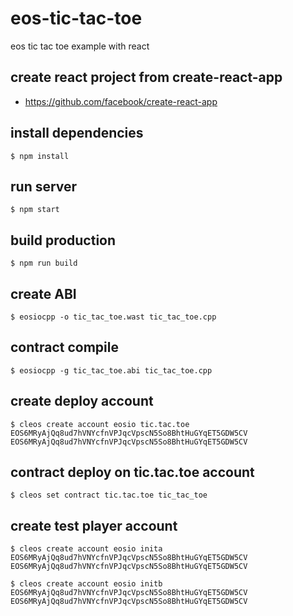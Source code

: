 # eos-tic-tac-toe
eos tic tac toe example with react


## create react project from create-react-app
- https://github.com/facebook/create-react-app

## install dependencies
```
$ npm install
```

## run server
```
$ npm start
```

## build production
```
$ npm run build
```

## create ABI
```
$ eosiocpp -o tic_tac_toe.wast tic_tac_toe.cpp
```

## contract compile
```
$ eosiocpp -g tic_tac_toe.abi tic_tac_toe.cpp
```

## create deploy account
```
$ cleos create account eosio tic.tac.toe EOS6MRyAjQq8ud7hVNYcfnVPJqcVpscN5So8BhtHuGYqET5GDW5CV EOS6MRyAjQq8ud7hVNYcfnVPJqcVpscN5So8BhtHuGYqET5GDW5CV
```

## contract deploy on tic.tac.toe account
```
$ cleos set contract tic.tac.toe tic_tac_toe
```

## create test player account
```
$ cleos create account eosio inita EOS6MRyAjQq8ud7hVNYcfnVPJqcVpscN5So8BhtHuGYqET5GDW5CV EOS6MRyAjQq8ud7hVNYcfnVPJqcVpscN5So8BhtHuGYqET5GDW5CV

$ cleos create account eosio initb EOS6MRyAjQq8ud7hVNYcfnVPJqcVpscN5So8BhtHuGYqET5GDW5CV EOS6MRyAjQq8ud7hVNYcfnVPJqcVpscN5So8BhtHuGYqET5GDW5CV
```